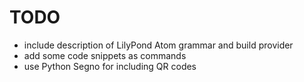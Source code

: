 # TODO

- include description of LilyPond Atom grammar and build provider
- add some code snippets as commands
- use Python Segno for including QR codes
